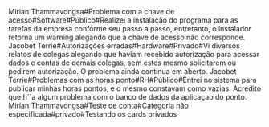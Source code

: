 Mirian Thammavongsa#Problema com a chave de acesso#Software#Público#Realizei a instalação do programa para as tarefas da empresa conforme seu passo a passo, entretanto, o instalador retorna um warning alegando que a chave de acesso não corresponde.
Jacobet Terrie#Autorizações erradas#Hardware#Privado#Vi diversos relatos de colegas alegando que haviam recebido autorização para acessar dados e contas de demais colegas, sem estes mesmo solicitarem ou pedirem autorização. O problema ainda continua em aberto.
Jacobet Terrie#Problemas com as horas ponto#RH#Público#Entrei no sistema para publicar minhas horas pontos, e o mesmo constavam como vazias. Acredito que h´´a algum problema com o banco de dados da aplicaçao do ponto.
Mirian Thammavongsa#Teste de conta#Categoria não especificada#privado#Testando os cards privados
